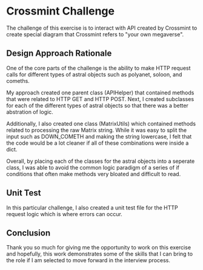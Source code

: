 # Crossmint Challenge

The challenge of this exercise is to interact with API created by Crossmint 
to create special diagram that Crossmint refers to "your own megaverse".

## Design Approach Rationale

One of the core parts of the challenge is the ability to make HTTP request calls for 
different types of astral objects such as polyanet, soloon, and comeths. 

My approach created one parent class (APIHelper) that contained methods that were 
related to HTTP GET and HTTP POST. Next, I created subclasses for each of the different 
types of astral objects so that there was a better abstration of logic. 

Additionally, I also created one class (MatrixUtils) which contained methods related
to processing the raw Matrix string. While it was easy to split the input such as 
DOWN_COMETH and making the string lowercase, I felt that the code would be a lot cleaner
if all of these combinations were inside a dict. 

Overall, by placing each of the classes for the astral objects into a seperate class, I 
was able to avoid the common logic paradigm of a series of if conditions that often 
make methods very bloated and difficult to read. 

## Unit Test

In this particular challenge, I also created a unit test file for the HTTP request logic
which is where errors can occur. 

## Conclusion 

Thank you so much for giving me the opportunity to work on this exercise and hopefully,
this work demonstrates some of the skills that I can bring to the role if I am selected to 
move forward in the interview process. 